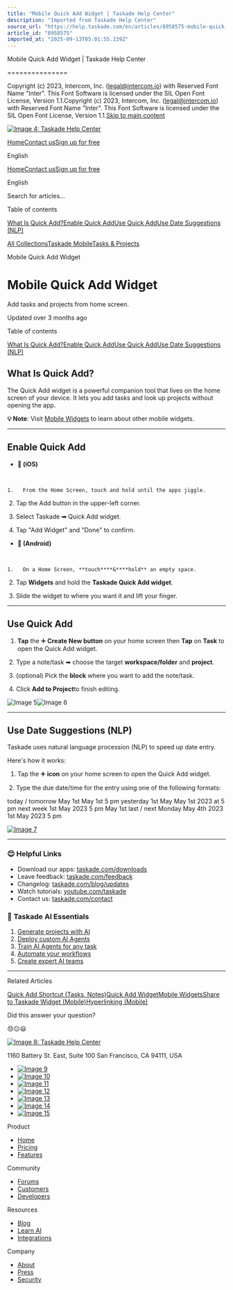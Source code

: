 ```yaml
---
title: "Mobile Quick Add Widget | Taskade Help Center"
description: "Imported from Taskade Help Center"
source_url: "https://help.taskade.com/en/articles/8958575-mobile-quick-add-widget"
article_id: "8958575"
imported_at: "2025-09-13T05:01:55.239Z"
---
```


Mobile Quick Add Widget | Taskade Help Center

===============

Copyright (c) 2023, Intercom, Inc. (legal@intercom.io) with Reserved Font Name "Inter". This Font Software is licensed under the SIL Open Font License, Version 1.1.Copyright (c) 2023, Intercom, Inc. (legal@intercom.io) with Reserved Font Name "Inter". This Font Software is licensed under the SIL Open Font License, Version 1.1.[Skip to main content](https://help.taskade.com/en/articles/8958575-mobile-quick-add-widget#main-content)

[![Image 4: Taskade Help Center](../../.gitbook/assets/imported/mobile-quick-add-widget-1.png)](https://help.taskade.com/en/)

[Home](https://www.taskade.com/)[Contact us](https://www.taskade.com/contact)[Sign up for free](https://www.taskade.com/signup)

English

[Home](https://www.taskade.com/)[Contact us](https://www.taskade.com/contact)[Sign up for free](https://www.taskade.com/signup)

English

Search for articles... 

Table of contents

[What Is Quick Add?](https://help.taskade.com/en/articles/8958575-mobile-quick-add-widget#h_b7abaf53fb)[Enable Quick Add](https://help.taskade.com/en/articles/8958575-mobile-quick-add-widget#h_f3b419cce9)[Use Quick Add](https://help.taskade.com/en/articles/8958575-mobile-quick-add-widget#h_641780cb1e)[Use Date Suggestions (NLP)](https://help.taskade.com/en/articles/8958575-mobile-quick-add-widget#h_8d8c80ecad)

[All Collections](https://help.taskade.com/en/)[Taskade Mobile](https://help.taskade.com/en/collections/8400839-taskade-mobile)[Tasks & Projects](https://help.taskade.com/en/collections/8400848-tasks-projects)

Mobile Quick Add Widget

Mobile Quick Add Widget
=======================

Add tasks and projects from home screen.

Updated over 3 months ago

Table of contents

[What Is Quick Add?](https://help.taskade.com/en/articles/8958575-mobile-quick-add-widget#h_b7abaf53fb)[Enable Quick Add](https://help.taskade.com/en/articles/8958575-mobile-quick-add-widget#h_f3b419cce9)[Use Quick Add](https://help.taskade.com/en/articles/8958575-mobile-quick-add-widget#h_641780cb1e)[Use Date Suggestions (NLP)](https://help.taskade.com/en/articles/8958575-mobile-quick-add-widget#h_8d8c80ecad)

**What Is Quick Add?**
----------------------

The Quick Add widget is a powerful companion tool that lives on the home screen of your device. It lets you add tasks and look up projects without opening the app.

**💡 Note**: Visit [Mobile Widgets](https://help.taskade.com/en/articles/8958577-mobile-widgets) to learn about other mobile widgets.

* * *

**Enable Quick Add**
--------------------

*   **🍎 (iOS)**

​ 

    1.   From the Home Screen, touch and hold until the apps jiggle.

​ 
    2.   Tap the Add button in the upper-left corner.

​ 
    3.   Select Taskade ➡ Quick Add widget.

​ 
    4.   Tap "Add Widget" and "Done" to confirm. 

*   **🤖 (Android)**

​ 

    1.   On a Home Screen, **touch****&****hold** an empty space.

​ 
    2.   Tap **Widgets** and hold the **Taskade Quick Add widget**.

​ 
    3.   Slide the widget to where you want it and lift your finger. 

* * *

**Use Quick Add**
-----------------

1.   **Tap** the ➕ **Create New button** on your home screen then **Tap** on **Task** to open the Quick Add widget.

​ 
2.   Type a note/task ➡ choose the target **workspace/folder** and **project**.

​ 
3.   (optional) Pick the **block** where you want to add the note/task.

​ 
4.   Click **Add to Project**to finish editing. 

![Image 5](../../.gitbook/assets/imported/mobile-quick-add-widget-2.jpg)![Image 6](../../.gitbook/assets/imported/mobile-quick-add-widget-3.jpg)

* * *

**Use Date Suggestions (NLP)**
------------------------------

Taskade uses natural language procession (NLP) to speed up date entry.

Here's how it works:

1.   Tap the ➕ **icon** on your home screen to open the Quick Add widget.

​ 
2.   Type the due date/time for the entry using one of the following formats: 

today / tomorrow May 1st May 1st 5 pm
yesterday 1st May May 1st 2023 at 5 pm
next week 1st May 2023 5 pm May 1st
last / next Monday May 4th 2023 1st May 2023 5 pm

[![Image 7](../../.gitbook/assets/imported/mobile-quick-add-widget-4.jpg)](https://downloads.intercomcdn.com/i/o/plyqw4hf/1551571128/fe9a7dfa7b35c1f7155e98bec286/NLp.jpg?expires=1757741400&signature=a493a06025a2dc240c12810174558c5877d7030515c4fd825d1b97dfff82c914&req=dSUiF8x5nIBdUfMW1HO4zcIB3nkGNpQygpfbRYtodYauoELiQjch%2BbEPBjmR%0A3OFr%2BEfLATmJCPnbhsk%3D%0A)

* * *
### **😊 Helpful Links**

*   Download our apps: [taskade.com/downloads](https://taskade.com/downloads) 
*   Leave feedback: [taskade.com/feedback](https://taskade.com/feedback) 
*   Changelog: [taskade.com/blog/updates](https://taskade.com/blog/updates) 
*   Watch tutorials: [youtube.com/taskade](https://youtube.com/taskade) 
*   Contact us: [taskade.com/contact](https://taskade.com/contact) 
### 🤖 **Taskade AI Essentials**

1.   [Generate projects with AI](https://help.taskade.com/en/articles/8958450-ai-project-studio) 
2.   [Deploy custom AI Agents](https://help.taskade.com/en/articles/8958457) 
3.   [Train AI Agents for any task](https://help.taskade.com/en/articles/9495190) 
4.   [Automate your workflows](https://help.taskade.com/en/articles/8958467-getting-started-with-automation) 
5.   [Create expert AI teams](https://help.taskade.com/en/articles/9254706-multi-agents) 

* * *

Related Articles

[Quick Add Shortcut (Tasks, Notes)](https://help.taskade.com/en/articles/8958404-quick-add-shortcut-tasks-notes)[Quick Add Widget](https://help.taskade.com/en/articles/8958542-quick-add-widget)[Mobile Widgets](https://help.taskade.com/en/articles/8958577-mobile-widgets)[Share to Taskade Widget (Mobile)](https://help.taskade.com/en/articles/8958579-share-to-taskade-widget-mobile)[Hyperlinking (Mobile)](https://help.taskade.com/en/articles/8958580-hyperlinking-mobile)

Did this answer your question?

😞😐😃

[![Image 8: Taskade Help Center](../../.gitbook/assets/imported/mobile-quick-add-widget-5.png)](https://help.taskade.com/en/)

11‌60 Battery St. East, Suite 100 San‌ Francisco, CA 94111, USA

*   [![Image 9](https://intercom.help/taskade/assets/svg/icon:social-linkedin/ffffff)](https://www.linkedin.com/company/taskade/)
*   [![Image 10](https://intercom.help/taskade/assets/svg/icon:social-facebook/ffffff)](https://www.facebook.com/taskade)
*   [![Image 11](https://intercom.help/taskade/assets/svg/icon:social-github/ffffff)](https://github.com/taskade)
*   [![Image 12](https://intercom.help/taskade/assets/svg/icon:social-instagram/ffffff)](https://www.instagram.com/taskade)
*   [![Image 13](https://intercom.help/taskade/assets/svg/icon:social-youtube/ffffff)](https://www.youtube.com/taskade)
*   [![Image 14](https://intercom.help/taskade/assets/svg/icon:social-reddit/ffffff)](https://www.reddit.com/r/taskade)
*   [![Image 15](https://intercom.help/taskade/assets/svg/icon:social-twitter-x/ffffff)](https://www.twitter.com/taskade)

Product

*   [Home](https://www.taskade.com/)
*   [Pricing](https://www.taskade.com/pricing)
*   [Features](https://www.taskade.com/features)

Community

*   [Forums](https://www.taskade.com/community)
*   [Customers](https://taskade.com/reviews)
*   [Developers](https://developers.taskade.com/)

Resources

*   [Blog](https://www.taskade.com/blog/)
*   [Learn AI](https://www.taskade.com/learn)
*   [Integrations](https://www.taskade.com/integrations)

Company

*   [About](https://www.taskade.com/about)
*   [Press](https://www.taskade.com/press)
*   [Security](https://www.taskade.com/security)